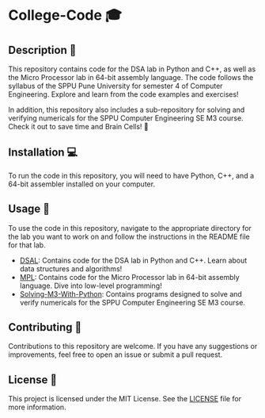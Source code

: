 # College-Code 🎓

## Description 📝
This repository contains code for the DSA lab in Python and C++, as well as the Micro Processor lab in 64-bit assembly language. The code follows the syllabus of the SPPU Pune University for semester 4 of Computer Engineering. Explore and learn from the code examples and exercises!

In addition, this repository also includes a sub-repository for solving and verifying numericals for the SPPU Computer Engineering SE M3 course. Check it out to save time and Brain Cells! 🦸

## Installation 💻
To run the code in this repository, you will need to have Python, C++, and a 64-bit assembler installed on your computer.

## Usage 🚀
To use the code in this repository, navigate to the appropriate directory for the lab you want to work on and follow the instructions in the README file for that lab.

- [DSAL](DSAL): Contains code for the DSA lab in Python and C++. Learn about data structures and algorithms!
- [MPL](MPL): Contains code for the Micro Processor lab in 64-bit assembly language. Dive into low-level programming!
- [Solving-M3-With-Python](https://github.com/prathameshks/solving-M3-with-python.git): Contains programs designed to solve and verify numericals for the SPPU Computer Engineering SE M3 course.

## Contributing 🤝
Contributions to this repository are welcome. If you have any suggestions or improvements, feel free to open an issue or submit a pull request.

## License 📄
This project is licensed under the MIT License. See the [LICENSE](LICENSE) file for more information.

